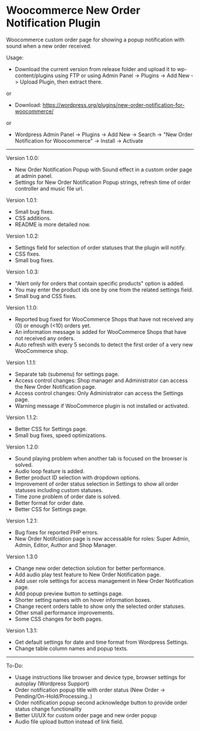 # Woocommerce New Order Notification Plugin

Woocommerce custom order page for showing a popup notification with sound when a new order received. 

Usage: 

- Download the current version from release folder and upload it to wp-content/plugins using FTP or using Admin Panel -> Plugins -> Add New -> Upload Plugin, then extract there.

or

- Download: https://wordpress.org/plugins/new-order-notification-for-woocommerce/

or

- Wordpress Admin Panel -> Plugins -> Add New -> Search -> "New Order Notification for Woocommerce" -> Install -> Activate

---

Version 1.0.0:

- New Order Notification Popup with Sound effect in a custom order page at admin panel.
- Settings for New Order Notification Popup strings, refresh time of order controller and music file url.

Version 1.0.1:

- Small bug fixes.
- CSS additions.
- README is more detailed now.

Version 1.0.2:

- Settings field for selection of order statuses that the plugin will notify.
- CSS fixes.
- Small bug fixes.

Version 1.0.3:

- "Alert only for orders that contain specific products" option is added.
- You may enter the product ids one by one from the related settings field.
- Small bug and CSS fixes.

Version 1.1.0:

- Reported bug fixed for WooCommerce Shops that have not received any (0) or enough (<10) orders yet.
- An information message is added for WooCommerce Shops that have not received any orders.
- Auto refresh with every 5 seconds to detect the first order of a very new WooCommerce shop.

Version 1.1.1:

- Separate tab (submenu) for settings page.
- Access control changes: Shop manager and Administrator can access the New Order Notification page.
- Access control changes: Only Administrator can access the Settings page.
- Warning message if WooCommerce plugin is not installed or activated.

Version 1.1.2:

- Better CSS for Settings page.
- Small bug fixes, speed optimizations.

Version 1.2.0:

- Sound playing problem when another tab is focused on the browser is solved.
- Audio loop feature is added.
- Better product ID selection with dropdown options.
- Improvement of order status selection in Settings to show all order statuses including custom statuses.
- Time zone problem of order date is solved.
- Better format for order date.
- Better CSS for Settings page.

Version 1.2.1:

- Bug fixes for reported PHP errors.
- New Order Notifciation page is now accessable for roles: Super Admin, Admin, Editor, Author and Shop Manager.

Version 1.3.0

- Change new order detection solution for better performance.
- Add audio play test feature to New Order Notification page.
- Add user role settings for access management in New Order Notification page.
- Add popup preview button to settings page.
- Shorter setting names with on hover information boxes.
- Change recent orders table to show only the selected order statuses.
- Other small performance improvements.
- Some CSS changes for both pages.

Version 1.3.1:

- Get default settings for date and time format from Wordpress Settings.
- Change table column names and popup texts.

---

To-Do: 
- Usage instructions like browser and device type, browser settings for autoplay (Wordpress Support)
- Order notification popup title with order status (New Order -> Pending/On-Hold/Processing..)
- Order notification popup second acknowledge button to provide order status change functionality
- Better UI/UX for custom order page and new order popup
- Audio file upload button instead of link field.
